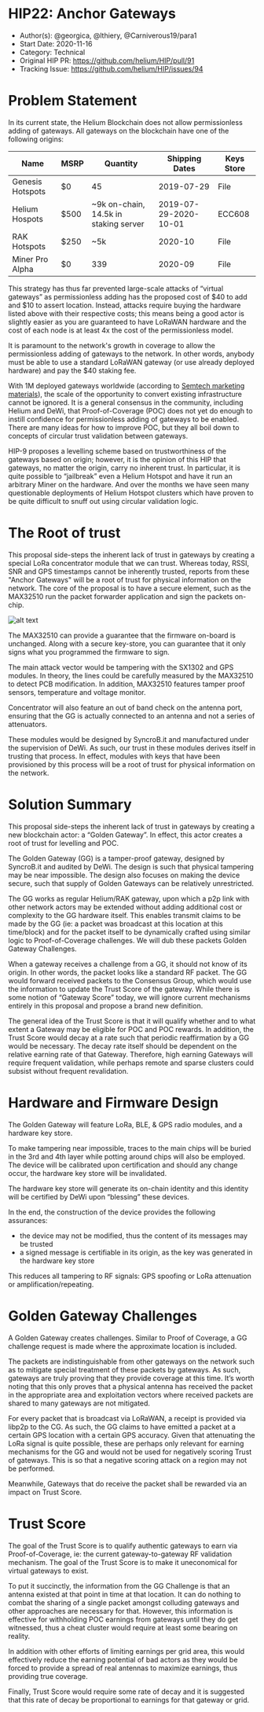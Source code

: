 # HIP22: Anchor Gateways

- Author(s): @georgica, @lthiery, @Carniverous19/para1
- Start Date: 2020-11-16
- Category: Technical
- Original HIP PR: https://github.com/helium/HIP/pull/91
- Tracking Issue: https://github.com/helium/HIP/issues/94

# Problem Statement
[probem-statement]: #problem-statement

In its current state, the Helium Blockchain does not allow permissionless adding of gateways. All gateways on the blockchain have one of the following origins:

|Name|MSRP|Quantity|Shipping Dates|Keys Store|
|---|---|---|---|---|
|Genesis Hotspots|$0|45|2019-07-29|File|
|Helium Hospots|$500|~9k on-chain, 14.5k in staking server|2019-07-29-2020-10-01|ECC608|
|RAK Hotspots|$250|~5k|2020-10|File|
|Miner Pro Alpha|$0|339|2020-09|File|

This strategy has thus far prevented large-scale attacks of “virtual gateways” as permissionless adding has the proposed cost of $40 to add and $10 to assert location. Instead, attacks require buying the hardware listed above with their respective costs; this means being a good actor is slightly easier as you are guaranteed to have LoRaWAN hardware and the cost of each node is at least 4x the cost of the permissionless model.

It is paramount to the network's growth in coverage to allow the permissionless adding of gateways to the network. In other words, anybody must be able to use a standard LoRaWAN gateway (or use already deployed hardware) and pay the $40 staking fee.

With 1M deployed gateways worldwide (according to [Semtech marketing materials](https://www.semtech.com/lora)), the scale of the opportunity to convert existing infrastructure cannot be ignored.
It is a general consensus in the community, including Helium and DeWi, that Proof-of-Coverage (POC) does not yet do enough to instill confidence for permissionless adding of gateways to be enabled. There are many ideas for how to improve POC, but they all boil down to concepts of circular trust validation between gateways.

HIP-9 proposes a levelling scheme based on trustworthiness of the gateways based on origin; however, it is the opinion of this HIP that gateways, no matter the origin, carry no inherent trust. In particular, it is quite possible to “jailbreak” even a Helium Hotspot and have it run an arbitrary Miner on the hardware. And over the months we have seen many questionable deployments of Helium Hotspot clusters which have proven to be quite difficult to snuff out using circular validation logic.


# The Root of trust

This proposal side-steps the inherent lack of trust in gateways by creating a special LoRa concentrator module that we can trust. Whereas today, RSSI, SNR and GPS timestamps cannot be inherently trusted, reports from these "Anchor Gateways" will be a root of trust for physical information on the network.
The core of the proposal is to have a secure element, such as the MAX32510 run the packet forwarder application and sign the packets on-chip.

![alt text](https://0a40547cca595ca02f5b5b1205d8def3.syncrob.it/images/concetrator.jpg)

The MAX32510 can provide a guarantee that the firmware on-board is unchanged. Along with a secure key-store, you can guarantee that it only signs what you programmed the firmware to sign.

The main attack vector would be tampering with the SX1302 and GPS modules. In theory, the lines could be carefully measured by the MAX32510 to detect PCB modification. In addition, MAX32510 features tamper proof sensors, temperature and voltage monitor.

Concentrator will also feature an out of band check on the antenna port, ensuring that the GG is actually connected to an antenna and not a series of attenuators.

These modules would be designed by SyncroB.it and manufactured under the supervision of DeWi. As such, our trust in these modules derives itself in trusting that process. In effect, modules with keys that have been provisioned by this process will be a root of trust for physical information on the network.

# Solution Summary
[solution-summary]: #solution-summary

This proposal side-steps the inherent lack of trust in gateways by creating a new blockchain actor: a “Golden Gateway”. In effect, this actor creates a root of trust for levelling and POC.

The Golden Gateway (GG) is a tamper-proof gateway, designed by SyncroB.it and audited by DeWi. The design is such that physical tampering may be near impossible. The design also focuses on making the device secure, such that supply of Golden Gateways can be relatively unrestricted.

The GG works as regular Helium/RAK gateway, upon which a p2p link with other network actors may be extended without adding additional cost or complexity to the GG hardware itself. This enables transmit claims to be made by the GG (ie: a packet was broadcast at this location at this time/block) and for the packet itself to be dynamically crafted using similar logic to Proof-of-Coverage challenges. We will dub these packets Golden Gateway Challenges.

When a gateway receives a challenge from a GG, it should not know of its origin. In other words, the packet looks like a standard RF packet. The GG would forward received packets to the Consensus Group, which would use the information to update the Trust Score of the gateway. While there is some notion of “Gateway Score” today, we will ignore current mechanisms entirely in this proposal and propose a brand new definition.

The general idea of the Trust Score is that it will qualify whether and to what extent a Gateway may be eligible for POC and POC rewards. In addition, the Trust Score would decay at a rate such that periodic reaffirmation by a GG would be necessary. The decay rate itself should be dependent on the relative earning rate of that Gateway. Therefore, high earning Gateways will require frequent validation, while perhaps remote and sparse clusters could subsist without frequent revalidation.


# Hardware and Firmware Design
[hardware-and-firmware-design]: #hardware-and-firmware-design

The Golden Gateway will feature LoRa, BLE, & GPS radio modules, and a hardware key store.

To make tampering near impossible, traces to the main chips will be buried in the 3rd and 4th layer while potting around chips will also be employed. The device will be calibrated upon certification and should any change occur, the hardware key store will be invalidated.

The hardware key store will generate its on-chain identity and this identity will be certified by DeWi upon “blessing” these devices.

In the end, the construction of the device provides the following assurances:
* the device may not be modified, thus the content of its messages may be trusted
* a signed message is certifiable in its origin, as the key was generated in the hardware key store

This reduces all tampering to RF signals: GPS spoofing or LoRa attenuation or amplification/repeating.

# Golden Gateway Challenges
[golden-gateway-challenges]: #golden-gateway-challenges

A Golden Gateway creates challenges. Similar to Proof of Coverage, a GG challenge request is made where the approximate location is included.

The packets are indistinguishable from other gateways on the network such as to mitigate special treatment of these packets by gateways. As such, gateways are truly proving that they provide coverage at this time. It’s worth noting that this only proves that a physical antenna has received the packet in the appropriate area and exploitation vectors where received packets are shared to many gateways are not mitigated.

For every packet that is broadcast via LoRaWAN, a receipt is provided via libp2p to the CG. As such, the GG claims to have emitted a packet at a certain GPS location with a certain GPS accuracy. Given that attenuating the LoRa signal is quite possible, these are perhaps only relevant for earning mechanisms for the GG and would not be used for negatively scoring Trust of gateways. This is so that a negative scoring attack on a region may not be performed.

Meanwhile, Gateways that do receive the packet shall be rewarded via an impact on Trust Score.


# Trust Score
[trust-score]: #trust-score

The goal of the Trust Score is to qualify authentic gateways to earn via Proof-of-Coverage, ie: the current gateway-to-gateway RF validation mechanism. The goal of the Trust Score is to make it uneconomical for virtual gateways to exist.

To put it succinctly, the information from the GG Challenge is that an antenna existed at that point in time at that location. It can do nothing to combat the sharing of a single packet amongst colluding gateways and other approaches are necessary for that. However, this information is effective for withholding POC earnings from gateways until they do get witnessed, thus a cheat cluster would require at least some bearing on reality.

In addition with other efforts of limiting earnings per grid area, this would effectively reduce the earning potential of bad actors as they would be forced to provide a spread of real antennas to maximize earnings, thus providing true coverage.

Finally, Trust Score would require some rate of decay and it is suggested that this rate of decay be proportional to earnings for that gateway or grid.
